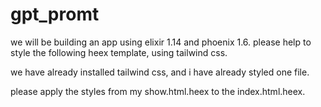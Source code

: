 # gpt_promt

we will be building an app using elixir 1.14 and phoenix 1.6.
please help to style the following heex template, using tailwind css.

we have already installed tailwind css, and i have already styled one file.

please apply the styles from my show.html.heex to the index.html.heex.